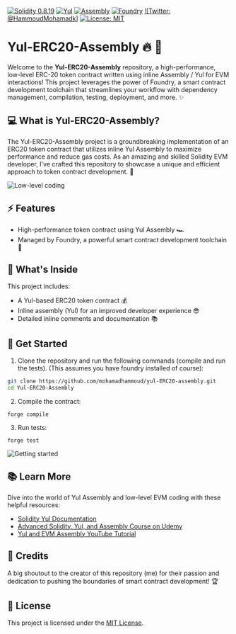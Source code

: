 [![Solidity 0.8.19](https://img.shields.io/badge/Solidity-0.8.19-blue)](https://soliditylang.org/)
[![Yul](https://img.shields.io/badge/-Yul-9cf)](https://solidity.readthedocs.io/en/latest/yul.html)
[![Assembly](https://img.shields.io/badge/-Assembly-orange)](https://en.wikipedia.org/wiki/Assembly_language)
[![Foundry](https://img.shields.io/badge/Foundry-yellow)](https://example.com/foundry)
[![Twitter: @HammoudMohamadk]](https://twitter.com/HammoudMohamadk)
[![License: MIT](https://img.shields.io/badge/License-MIT-green.svg)](https://opensource.org/licenses/MIT)

# Yul-ERC20-Assembly :fire: :rocket:

Welcome to the **Yul-ERC20-Assembly** repository, a high-performance, low-level ERC-20 token contract written using inline Assembly / Yul for EVM interactions! This project leverages the power of Foundry, a smart contract development toolchain that streamlines your workflow with dependency management, compilation, testing, deployment, and more. :sparkles:

## :computer: What is Yul-ERC20-Assembly?

The Yul-ERC20-Assembly project is a groundbreaking implementation of an ERC20 token contract that utilizes inline Yul Assembly to maximize performance and reduce gas costs. As an amazing and skilled Solidity EVM developer, I've crafted this repository to showcase a unique and efficient approach to token contract development. :muscle:

![Low-level coding](https://media.giphy.com/media/xT9IgiMbZIuiRZv3JC/giphy.gif)

## :zap: Features

- High-performance token contract using Yul Assembly :racing_car:
- Managed by Foundry, a powerful smart contract development toolchain :wrench:

## :star2: What's Inside

This project includes:

- A Yul-based ERC20 token contract :moneybag:
- Inline assembly (Yul) for an improved developer experience :sunglasses:
- Detailed inline comments and documentation :books:

## :rocket: Get Started

1.  Clone the repository and run the following commands (compile and run the tests). (This assumes you have foundry installed of course):

```bash
git clone https://github.com/mohamadhammoud/yul-ERC20-assembly.git
cd Yul-ERC20-Assembly

```

2.  Compile the contract:

```
forge compile
```

3.  Run tests:

```
forge test
```

![Getting started](https://media.giphy.com/media/xUOxfh6ZM75efM3Bqo/giphy.gif)

## :books: Learn More

Dive into the world of Yul Assembly and low-level EVM coding with these helpful resources:

- [Solidity Yul Documentation](https://docs.soliditylang.org/en/latest/yul.html)
- [Advanced Solidity, Yul, and Assembly Course on Udemy](https://www.udemy.com/course/advanced-solidity-yul-and-assembly/)
- [Yul and EVM Assembly YouTube Tutorial](https://www.youtube.com/watch?v=btDOvn8pLkA)

## :clap: Credits

A big shoutout to the creator of this repository (me) for their passion and dedication to pushing the boundaries of smart contract development! :trophy:

## :memo: License

This project is licensed under the [MIT License](https://chat.openai.com/c/LICENSE).
